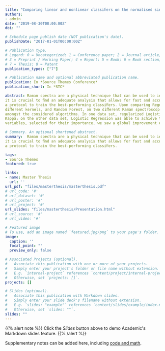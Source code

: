 ```yaml
---
title: "Comparing linear and nonlinear classiﬁers on the normalised single-cell Raman spectra of a strain of Chlorella and a strain of Rhodobacter."
authors:
- admin
date: "2019-08-30T00:00:00Z"
doi: ""

# Schedule page publish date (NOT publication's date).
publishDate: "2017-01-01T00:00:00Z"

# Publication type.
# Legend: 0 = Uncategorized; 1 = Conference paper; 2 = Journal article;
# 3 = Preprint / Working Paper; 4 = Report; 5 = Book; 6 = Book section;
# 7 = Thesis; 8 = Patent
publication_types: ["7"]

# Publication name and optional abbreviated publication name.
publication: In *Source Themes Conference*
publication_short: In *STC*

abstract: Raman spectra are a physical technique that can be used to identify the metabolic state of bacteria in real-time and, therefore, be incorporated in industrial processes. For this reason,
it is crucial to ﬁnd an adequate analysis that allows for fast and accurate predictions. In this dissertation, we compared linear to nonlinear algorithms for this task while establishing
a protocol to train the best-performing classiﬁers. Upon comparing Regularized Logistic regression with and without a PCA pre-processing step, Support Vector Machines with
diﬀerent kernels, and Random Forest, on two diﬀerent Raman spectroscopy data sets, we were able to show that the linear strategy outperformed the nonlinear one on both data sets,
amongst the considered algorithms. In one data set, regularized Logistic Regression and SVM with the Linear kernel were the best-performing classiﬁers, achieving a 96.6% out-of-sample
Kappa; on the other data set, Logistic Regression was able to achieve the best performance of 90.2% thanks to a PCA pre-processing step. After repeating the analysis on a subset of the
variables, selected for their importance, we saw a global improvement of all algorithms but the top-performing.

# Summary. An optional shortened abstract.
summary:  Raman spectra are a physical technique that can be used to identify the metabolic state of bacteria in real-time and, therefore, be incorporated in industrial processes. For this reason,
it is crucial to ﬁnd an adequate analysis that allows for fast and accurate predictions. In this dissertation, we compared linear to nonlinear algorithms for this task while establishing
a protocol to train the best-performing classiﬁers.

tags:
- Source Themes
featured: true

links:
- name: Master Thesis
  url: ''
url_pdf: "files/masterthesis/masterthesis.pdf"
# url_code: '#'
# url_dataset: '#'
# url_poster: '#'
# url_project: '#'
url_slides: "files/masterthesis/Presentation.html"
# url_source: '#'
# url_video: '#'

# Featured image
# To use, add an image named `featured.jpg/png` to your page's folder. 
image:
  caption: ''
  focal_point: ""
  preview_only: false

# Associated Projects (optional).
#   Associate this publication with one or more of your projects.
#   Simply enter your project's folder or file name without extension.
#   E.g. `internal-project` references `content/project/internal-project/index.md`.
#   Otherwise, set `projects: []`.
projects: []

# Slides (optional).
#   Associate this publication with Markdown slides.
#   Simply enter your slide deck's filename without extension.
#   E.g. `slides: "example"` references `content/slides/example/index.md`.
#   Otherwise, set `slides: ""`.
slides: ""
---
```


{{% alert note %}}
Click the *Slides* button above to demo Academic's Markdown slides feature.
{{% /alert %}}

Supplementary notes can be added here, including [code and math](https://sourcethemes.com/academic/docs/writing-markdown-latex/).
